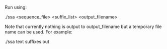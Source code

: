Run using:

./ssa <sequence_file> <suffix_list> <output_filename>

Note that currently nothing is output to output_filename but a temporary file name can be used. For example:

./ssa text suffixes out
